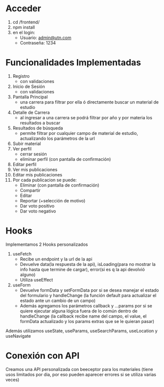 # Acceder
1. cd /frontend/
2. npm install
3. en el login:
    - Usuario: admin@utn.com
    - Contraseña: 1234

# Funcionalidades Implementadas
1. Registro 
    - con validaciones
2. Inicio de Sesión 
    - con validaciones
3. Pantalla Principal
    -  una carrera para filtrar por ella ó directamente buscar un material de estudio
4. Detalle de Carrera
    - al ingresar a una carrera se podrá filtrar por año y por materia los resultados a buscar
5. Resultados de búsqueda
    - permite filtrar por cualquier campo de material de estudio, actualizando los parámetros de la url
6. Subir material 
7. Ver perfil
    - cerrar sesión
    - eliminar perfil (con pantalla de confirmación)
8. Editar perfil
9. Ver mis publicaciones
10. Editar mis publicaciones
11. Por cada publicacion se puede:
    - Eliminar (con pantalla de confirmación)
    - Compartir
    - Editar
    - Reportar (+selección de motivo)
    - Dar voto positivo
    - Dar voto negativo

# Hooks
Implementamos 2 Hooks personalizados
1. useFetch
    - Recibe un endpoint y la url de la api
    - Devuelve data(la respuesta de la api), isLoading(para no mostrar la info hasta que termine de cargar), error(si es q la api devolvió alguno)
    - Utiliza useEffect
2. useForm
    - Devuelve formData y setFormData por si se desea manejar el estado del formulario y handleChange (la función default para actualizar el estado ante un cambio de un campo)
    - Además agregamos los parámetros callback y ...params por si se quiere ejecutar alguna lógica fuera de lo común dentro de handleChange (la callback recibe name del campo, el value, el formData actualizado y los params extras que se le quieran pasar)

Además utilizamos useState, useParams, useSearchParams, useLocation y useNavigate

# Conexión con API
Creamos una API personalizada con beeceptor para los materiales (tiene usos limitados por dia, por eso pueden aparecer errores si se utiliza varias veces) 